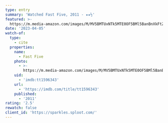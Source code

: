```yaml
---
type: entry
summary: 'Watched Fast Five, 2011 - ★★½'
featured: >-
  https://m.media-amazon.com/images/M/MV5BMTUxNTk5MTE0OF5BMl5BanBnXkFtZTcwMjA2NzY3NA@@._V1_SX300.jpg
date: '2023-04-05'
watch-of:
  type:
    - cite
  properties:
    name:
      - Fast Five
    photo:
      - >-
        https://m.media-amazon.com/images/M/MV5BMTUxNTk5MTE0OF5BMl5BanBnXkFtZTcwMjA2NzY3NA@@._V1_SX300.jpg
    uid:
      - 'imdb:tt1596343'
    url:
      - 'https://imdb.com/title/tt1596343'
    published:
      - '2011'
rating: '2.5'
rewatch: false
client_id: 'https://sparkles.sploot.com/'
---
```

